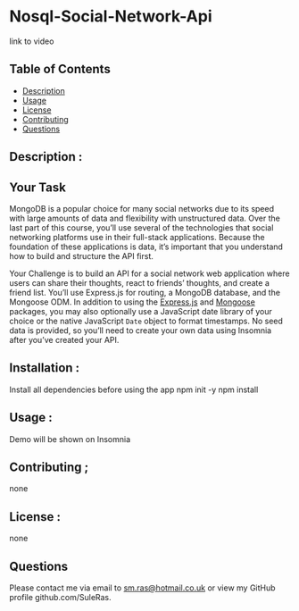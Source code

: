 # Nosql-Social-Network-Api

link to video

## Table of Contents

- [Description](#Description)
- [Usage](#Usage)
- [License](#license)
- [Contributing](#Contributing)
- [Questions](#questions)

## Description :

## Your Task

MongoDB is a popular choice for many social networks due to its speed with large amounts of data and flexibility with unstructured data. Over the last part of this course, you’ll use several of the technologies that social networking platforms use in their full-stack applications. Because the foundation of these applications is data, it’s important that you understand how to build and structure the API first.

Your Challenge is to build an API for a social network web application where users can share their thoughts, react to friends’ thoughts, and create a friend list. You’ll use Express.js for routing, a MongoDB database, and the Mongoose ODM. In addition to using the [Express.js](https://www.npmjs.com/package/express) and [Mongoose](https://www.npmjs.com/package/mongoose) packages, you may also optionally use a JavaScript date library of your choice or the native JavaScript `Date` object to format timestamps.
No seed data is provided, so you’ll need to create your own data using Insomnia after you’ve created your API.

## Installation :

Install all dependencies before using the app
npm init -y
npm install

## Usage :

Demo will be shown on Insomnia

## Contributing ;

none

## License :

none

## Questions

Please contact me via email to sm.ras@hotmail.co.uk or view my GitHub profile github.com/SuleRas.

